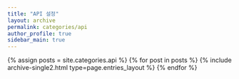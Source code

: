 ```yaml
---
title: "API 설정"
layout: archive
permalink: categories/api
author_profile: true
sidebar_main: true
---
```



{% assign posts = site.categories.api %}
{% for post in posts %} {% include archive-single2.html type=page.entries_layout %} {% endfor %}
